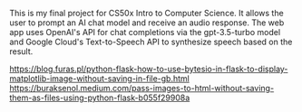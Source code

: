 This is my final project for CS50x Intro to Computer Science. It allows the user to prompt an AI
chat model and receive an audio response. The web app uses OpenAI's API for chat completions via
the gpt-3.5-turbo model and Google Cloud's Text-to-Speech API to synthesize speech based on the
result. 

https://blog.furas.pl/python-flask-how-to-use-bytesio-in-flask-to-display-matplotlib-image-without-saving-in-file-gb.html
https://buraksenol.medium.com/pass-images-to-html-without-saving-them-as-files-using-python-flask-b055f29908a

